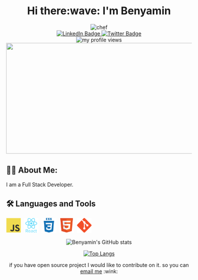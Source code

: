 <div align="center" >
  <h1>Hi there:wave: I'm Benyamin</h1>
  <img src="https://media.giphy.com/media/gjrYDwbjnK8x36xZIO/giphy.gif" alt="chef" />
  <div id="badges">
    <a href="https://www.linkedin.com/in/benyaminmahmoudyan/">
      <img src="https://img.shields.io/badge/LinkedIn-blue?style=for-the-badge&logo=linkedin&logoColor=white" alt="LinkedIn Badge"/>
    </a>
    <a href="https://twitter.com/bmahmoudyan">
      <img src="https://img.shields.io/badge/Twitter-blue?style=for-the-badge&logo=twitter&logoColor=white" alt="Twitter Badge"/>
    </a>
  </div>
  <img src="https://komarev.com/ghpvc/?username=bmahmoudyan&style=for-the-badge&color=blueviolet" alt="my profile views"/>
</div>

<div align="center">
  <img src="https://media.giphy.com/media/dWesBcTLavkZuG35MI/giphy.gif" width="700" height="300"/>
</div>
<h2> 👨‍💻 About Me:</h2>
I am a Full Stack Developer.

<h2> 🛠️  Languages and Tools</h2>
<div>
    <img src="https://github.com/devicons/devicon/blob/master/icons/javascript/javascript-original.svg" title="JavaScript" alt="JavaScript" width="40" height="40"/>&nbsp;
    <img src="https://github.com/devicons/devicon/blob/master/icons/react/react-original-wordmark.svg" title="React" alt="React" width="40" height="40"/>&nbsp;
  <img src="https://github.com/devicons/devicon/blob/master/icons/css3/css3-plain-wordmark.svg"  title="CSS3" alt="CSS" width="40" height="40"/>&nbsp;
  <img src="https://github.com/devicons/devicon/blob/master/icons/html5/html5-original.svg" title="HTML5" alt="HTML" width="40" height="40"/>&nbsp;
  <img src="https://github.com/devicons/devicon/blob/master/icons/git/git-original.svg" title="Git" **alt="Git" width="40" height="40"/>

</div>


<p align="center"><img src="https://github-readme-stats.vercel.app/api?username=bmahmoudyan&amp;show_icons=true&amp;theme=dark&amp;include_all_commits=true" alt="Benyamin's GitHub stats"></p>

<p align="center"><a href="https://github.com/anuraghazra/github-readme-stats"><img  src="https://github-readme-stats.vercel.app/api/top-langs/?username=bmahmoudyan&amp;show_icons=true&amp;theme=dark&amp;langs_count=10&amp;layout=compact" alt="Top Langs"></a></p>

<p align="center" >if you have open source project I would like to contribute on it.
so you can <a href="mailto:benyaminmahmoudyan@gmail.com" alt="Benyamin Mahmoudyan email addres" >email me</a> :wink: </p>
